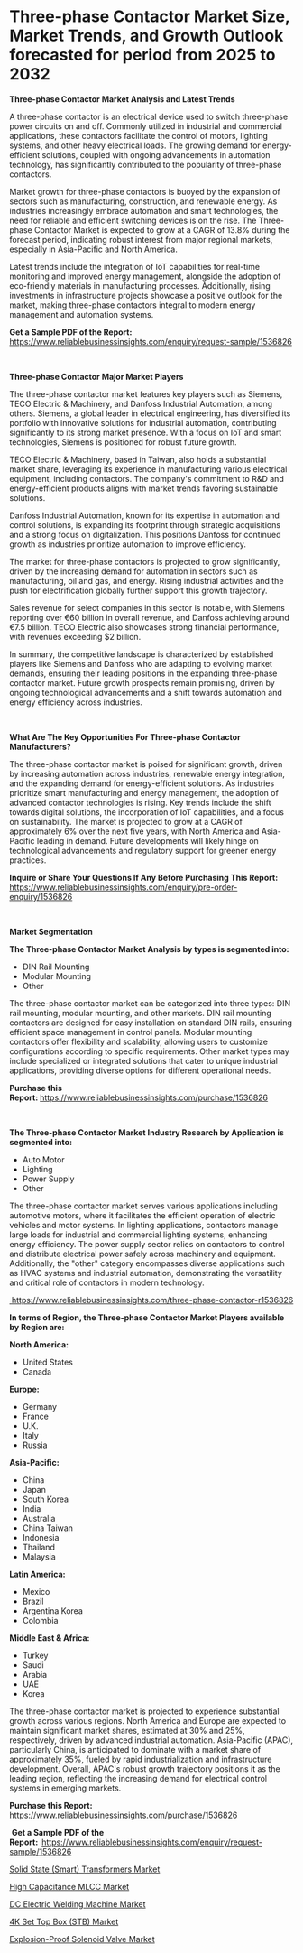 <p><h1>Three-phase Contactor Market Size, Market Trends, and Growth Outlook forecasted for period from 2025 to 2032</h1></p><p><strong>Three-phase Contactor Market Analysis and Latest Trends</strong></p>
<p><p>A three-phase contactor is an electrical device used to switch three-phase power circuits on and off. Commonly utilized in industrial and commercial applications, these contactors facilitate the control of motors, lighting systems, and other heavy electrical loads. The growing demand for energy-efficient solutions, coupled with ongoing advancements in automation technology, has significantly contributed to the popularity of three-phase contactors.</p><p>Market growth for three-phase contactors is buoyed by the expansion of sectors such as manufacturing, construction, and renewable energy. As industries increasingly embrace automation and smart technologies, the need for reliable and efficient switching devices is on the rise. The Three-phase Contactor Market is expected to grow at a CAGR of 13.8% during the forecast period, indicating robust interest from major regional markets, especially in Asia-Pacific and North America.</p><p>Latest trends include the integration of IoT capabilities for real-time monitoring and improved energy management, alongside the adoption of eco-friendly materials in manufacturing processes. Additionally, rising investments in infrastructure projects showcase a positive outlook for the market, making three-phase contactors integral to modern energy management and automation systems.</p></p>
<p><strong>Get a Sample PDF of the Report:&nbsp;</strong> <a href="https://www.reliablebusinessinsights.com/enquiry/request-sample/1536826?utm_campaign=1121&utm_medium=2&utm_source=Github&utm_content=ia&utm_term=06042025&utm_id=three-phase-contactor">https://www.reliablebusinessinsights.com/enquiry/request-sample/1536826</a></p>
<p>&nbsp;</p>
<p><strong>Three-phase Contactor Major Market Players</strong></p>
<p><p>The three-phase contactor market features key players such as Siemens, TECO Electric & Machinery, and Danfoss Industrial Automation, among others. Siemens, a global leader in electrical engineering, has diversified its portfolio with innovative solutions for industrial automation, contributing significantly to its strong market presence. With a focus on IoT and smart technologies, Siemens is positioned for robust future growth.</p><p>TECO Electric & Machinery, based in Taiwan, also holds a substantial market share, leveraging its experience in manufacturing various electrical equipment, including contactors. The company's commitment to R&D and energy-efficient products aligns with market trends favoring sustainable solutions.</p><p>Danfoss Industrial Automation, known for its expertise in automation and control solutions, is expanding its footprint through strategic acquisitions and a strong focus on digitalization. This positions Danfoss for continued growth as industries prioritize automation to improve efficiency.</p><p>The market for three-phase contactors is projected to grow significantly, driven by the increasing demand for automation in sectors such as manufacturing, oil and gas, and energy. Rising industrial activities and the push for electrification globally further support this growth trajectory.</p><p>Sales revenue for select companies in this sector is notable, with Siemens reporting over €60 billion in overall revenue, and Danfoss achieving around €7.5 billion. TECO Electric also showcases strong financial performance, with revenues exceeding $2 billion. </p><p>In summary, the competitive landscape is characterized by established players like Siemens and Danfoss who are adapting to evolving market demands, ensuring their leading positions in the expanding three-phase contactor market. Future growth prospects remain promising, driven by ongoing technological advancements and a shift towards automation and energy efficiency across industries.</p></p>
<p>&nbsp;</p>
<p><strong>What Are The Key Opportunities For Three-phase Contactor Manufacturers?</strong></p>
<p><p>The three-phase contactor market is poised for significant growth, driven by increasing automation across industries, renewable energy integration, and the expanding demand for energy-efficient solutions. As industries prioritize smart manufacturing and energy management, the adoption of advanced contactor technologies is rising. Key trends include the shift towards digital solutions, the incorporation of IoT capabilities, and a focus on sustainability. The market is projected to grow at a CAGR of approximately 6% over the next five years, with North America and Asia-Pacific leading in demand. Future developments will likely hinge on technological advancements and regulatory support for greener energy practices.</p></p>
<p><strong>Inquire or Share Your Questions If Any Before Purchasing This Report:</strong> <a href="https://www.reliablebusinessinsights.com/enquiry/pre-order-enquiry/1536826?utm_campaign=1121&utm_medium=2&utm_source=Github&utm_content=ia&utm_term=06042025&utm_id=three-phase-contactor">https://www.reliablebusinessinsights.com/enquiry/pre-order-enquiry/1536826</a></p>
<p>&nbsp;</p>
<p><strong>Market Segmentation</strong></p>
<p><strong>The Three-phase Contactor Market Analysis by types is segmented into:</strong></p>
<p><ul><li>DIN Rail Mounting</li><li>Modular Mounting</li><li>Other</li></ul></p>
<p><p>The three-phase contactor market can be categorized into three types: DIN rail mounting, modular mounting, and other markets. DIN rail mounting contactors are designed for easy installation on standard DIN rails, ensuring efficient space management in control panels. Modular mounting contactors offer flexibility and scalability, allowing users to customize configurations according to specific requirements. Other market types may include specialized or integrated solutions that cater to unique industrial applications, providing diverse options for different operational needs.</p></p>
<p><strong>Purchase this Report:&nbsp;</strong><a href="https://www.reliablebusinessinsights.com/purchase/1536826?utm_campaign=1121&utm_medium=2&utm_source=Github&utm_content=ia&utm_term=06042025&utm_id=three-phase-contactor">https://www.reliablebusinessinsights.com/purchase/1536826</a></p>
<p>&nbsp;</p>
<p><strong>The Three-phase Contactor Market Industry Research by Application is segmented into:</strong></p>
<p><ul><li>Auto Motor</li><li>Lighting</li><li>Power Supply</li><li>Other</li></ul></p>
<p><p>The three-phase contactor market serves various applications including automotive motors, where it facilitates the efficient operation of electric vehicles and motor systems. In lighting applications, contactors manage large loads for industrial and commercial lighting systems, enhancing energy efficiency. The power supply sector relies on contactors to control and distribute electrical power safely across machinery and equipment. Additionally, the "other" category encompasses diverse applications such as HVAC systems and industrial automation, demonstrating the versatility and critical role of contactors in modern technology.</p></p>
<p><a href="https://www.reliablebusinessinsights.com/three-phase-contactor-r1536826?utm_campaign=1121&utm_medium=2&utm_source=Github&utm_content=ia&utm_term=06042025&utm_id=three-phase-contactor">&nbsp;https://www.reliablebusinessinsights.com/three-phase-contactor-r1536826</a></p>
<p><strong>In terms of Region, the Three-phase Contactor Market Players available by Region are:</strong></p>
<p>
    <p> <strong> North America: </strong>
        <ul>
            <li>United States</li>
            <li>Canada</li>
        </ul>
        </p> 
    <p> <strong> Europe: </strong>
        <ul>
            <li>Germany</li>
            <li>France</li>
            <li>U.K.</li>
            <li>Italy</li>
            <li>Russia</li>
        </ul>
        </p> 
    <p> <strong> Asia-Pacific: </strong>
        <ul>
            <li>China</li>
            <li>Japan</li>
            <li>South Korea</li>
            <li>India</li>
            <li>Australia</li>
            <li>China Taiwan</li>
            <li>Indonesia</li>
            <li>Thailand</li>
            <li>Malaysia</li>
        </ul>
        </p> 
    <p> <strong> Latin America: </strong>
        <ul>
            <li>Mexico</li>
            <li>Brazil</li>
            <li>Argentina Korea</li>
            <li>Colombia</li>
        </ul>
        </p> 
    <p> <strong> Middle East & Africa: </strong>
        <ul>
            <li>Turkey</li>
            <li>Saudi</li>
            <li>Arabia</li>
            <li>UAE</li>
            <li>Korea</li>
        </ul>
    </p>
    </p>
<p><p>The three-phase contactor market is projected to experience substantial growth across various regions. North America and Europe are expected to maintain significant market shares, estimated at 30% and 25%, respectively, driven by advanced industrial automation. Asia-Pacific (APAC), particularly China, is anticipated to dominate with a market share of approximately 35%, fueled by rapid industrialization and infrastructure development. Overall, APAC's robust growth trajectory positions it as the leading region, reflecting the increasing demand for electrical control systems in emerging markets.</p></p>
<p><strong>Purchase this Report: </strong><a href="https://www.reliablebusinessinsights.com/purchase/1536826?utm_campaign=1121&utm_medium=2&utm_source=Github&utm_content=ia&utm_term=06042025&utm_id=three-phase-contactor">https://www.reliablebusinessinsights.com/purchase/1536826</a></p>
<p>&nbsp;<strong>Get a Sample PDF of the Report:&nbsp;&nbsp;</strong><a href="https://www.reliablebusinessinsights.com/enquiry/request-sample/1536826?utm_campaign=1121&utm_medium=2&utm_source=Github&utm_content=ia&utm_term=06042025&utm_id=three-phase-contactor">https://www.reliablebusinessinsights.com/enquiry/request-sample/1536826</a></p>
<p><strong></strong></p>
<p><p><a href="https://github.com/nkomdaumis16/Market-Research-Report-List-1/blob/main/solid-state-smart-transformers-market.md?utm_campaign=1121&utm_medium=2&utm_source=Github&utm_content=ia&utm_term=06042025&utm_id=three-phase-contactor">Solid State (Smart) Transformers Market</a></p><p><a href="https://github.com/ioniafidian4/Market-Research-Report-List-1/blob/main/high-capacitance-mlcc-market.md?utm_campaign=1121&utm_medium=2&utm_source=Github&utm_content=ia&utm_term=06042025&utm_id=three-phase-contactor">High Capacitance MLCC Market</a></p><p><a href="https://github.com/khifzaba/Market-Research-Report-List-1/blob/main/dc-electric-welding-machine-market.md?utm_campaign=1121&utm_medium=2&utm_source=Github&utm_content=ia&utm_term=06042025&utm_id=three-phase-contactor">DC Electric Welding Machine Market</a></p><p><a href="https://github.com/amramcocosxa/Market-Research-Report-List-1/blob/main/4k-set-top-box-stb-market.md?utm_campaign=1121&utm_medium=2&utm_source=Github&utm_content=ia&utm_term=06042025&utm_id=three-phase-contactor">4K Set Top Box (STB) Market</a></p><p><a href="https://github.com/welfmimon/Market-Research-Report-List-1/blob/main/explosion-proof-solenoid-valve-market.md?utm_campaign=1121&utm_medium=2&utm_source=Github&utm_content=ia&utm_term=06042025&utm_id=three-phase-contactor">Explosion-Proof Solenoid Valve Market</a></p></p>
